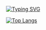 [![Typing SVG](https://readme-typing-svg.herokuapp.com?color=%2336BCF7&lines=Telegram:+@bush1root)](https://t.me/bush1root)

[![Top Langs](https://github-readme-stats.vercel.app/api/top-langs/?username=bush1root&layout=compact&theme=dracula)](https://github.com/bush1root/)

<!--
### Hi there 👋
<!--
**bush1root/bush1root** is a ✨ _special_ ✨ repository because its `README.md` (this file) appears on your GitHub profile.

Here are some ideas to get you started:

- 🔭 I’m currently working on ...
- 🌱 I’m currently learning ...
- 👯 I’m looking to collaborate on ...
- 🤔 I’m looking for help with ...
- 💬 Ask me about ...
- 📫 How to reach me: ...
- 😄 Pronouns: ...
- ⚡ Fun fact: ...
-->
